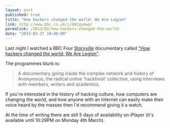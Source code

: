 ```yaml
---
layout: post
published: true
title: "How hackers changed the world: We Are Legion"
link: http://www.bbc.co.uk/i/b01qxmwp/
permalink: /2013/02/how-hackers-changed-the-world/
date: "2013-02-27 10:40:00"
---
```


Last night I watched a BBC Four [Storyville](http://www.bbc.co.uk/programmes/b006mfx6) documentary called ["How hackers changed the world: We Are Legion"](http://www.bbc.co.uk/programmes/b01qxmwp).

The programmes blurb is:

> A documentary going inside the complex network and history of Anonymous, the radical online 'hacktivist' collective, using interviews with members, writers and academics.

If you're interested in the history of hacking culture, how computers are changing the world, and how anyone with an Internet can easily make their voice heard by the masses then I'd recommend giving it a watch.

At the time of writing there are still 5 days of availability on iPlayer (it's available until 10:29PM on Monday 4th March).